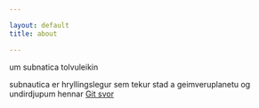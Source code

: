 ```yaml
---

layout: default
title: about

---
```


um subnatica tolvuleikin

subnautica er hryllingslegur sem tekur stad a geimveruplanetu og undirdjupum hennar
[Git svor](verkefni1/svor.md)
